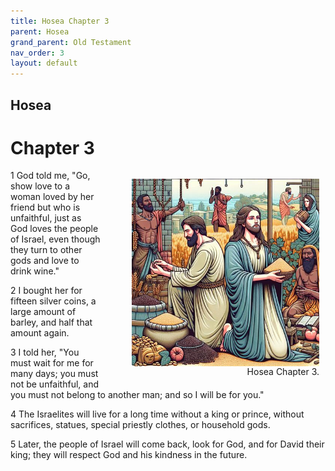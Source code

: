 ```yaml
---
title: Hosea Chapter 3
parent: Hosea
grand_parent: Old Testament
nav_order: 3
layout: default
---
```


## Hosea

# Chapter 3

<figure style="float: right; margin-right: 10px;">
    <img src="/assets/Image/Hosea/500/3.jpg" alt="Hosea Chapter 3" style="width: 300px; height: 300px; float: right;padding-left: 10px;"/>
    <figcaption style="clear: both;text-align: right;">Hosea Chapter 3.</figcaption>
</figure>
1 God told me, "Go, show love to a woman loved by her friend but who is unfaithful, just as God loves the people of Israel, even though they turn to other gods and love to drink wine."

2 I bought her for fifteen silver coins, a large amount of barley, and half that amount again.

3 I told her, "You must wait for me for many days; you must not be unfaithful, and you must not belong to another man; and so I will be for you."

4 The Israelites will live for a long time without a king or prince, without sacrifices, statues, special priestly clothes, or household gods.

5 Later, the people of Israel will come back, look for God, and for David their king; they will respect God and his kindness in the future.


